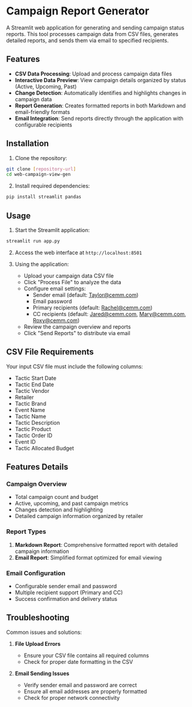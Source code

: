 # Campaign Report Generator

A Streamlit web application for generating and sending campaign status reports. This tool processes campaign data from CSV files, generates detailed reports, and sends them via email to specified recipients.

## Features

-   **CSV Data Processing**: Upload and process campaign data files
-   **Interactive Data Preview**: View campaign details organized by status (Active, Upcoming, Past)
-   **Change Detection**: Automatically identifies and highlights changes in campaign data
-   **Report Generation**: Creates formatted reports in both Markdown and email-friendly formats
-   **Email Integration**: Send reports directly through the application with configurable recipients

## Installation

1. Clone the repository:

```bash
git clone [repository-url]
cd web-campaign-view-gen
```

2. Install required dependencies:

```bash
pip install streamlit pandas
```

## Usage

1. Start the Streamlit application:

```bash
streamlit run app.py
```

2. Access the web interface at `http://localhost:8501`

3. Using the application:
    - Upload your campaign data CSV file
    - Click "Process File" to analyze the data
    - Configure email settings:
        - Sender email (default: Taylor@cemm.com)
        - Email password
        - Primary recipients (default: Rachel@cemm.com)
        - CC recipients (default: Jared@cemm.com, Mary@cemm.com, Roxy@cemm.com)
    - Review the campaign overview and reports
    - Click "Send Reports" to distribute via email

## CSV File Requirements

Your input CSV file must include the following columns:

-   Tactic Start Date
-   Tactic End Date
-   Tactic Vendor
-   Retailer
-   Tactic Brand
-   Event Name
-   Tactic Name
-   Tactic Description
-   Tactic Product
-   Tactic Order ID
-   Event ID
-   Tactic Allocated Budget

## Features Details

### Campaign Overview

-   Total campaign count and budget
-   Active, upcoming, and past campaign metrics
-   Changes detection and highlighting
-   Detailed campaign information organized by retailer

### Report Types

1. **Markdown Report**: Comprehensive formatted report with detailed campaign information
2. **Email Report**: Simplified format optimized for email viewing

### Email Configuration

-   Configurable sender email and password
-   Multiple recipient support (Primary and CC)
-   Success confirmation and delivery status

## Troubleshooting

Common issues and solutions:

1. **File Upload Errors**

    - Ensure your CSV file contains all required columns
    - Check for proper date formatting in the CSV

2. **Email Sending Issues**
    - Verify sender email and password are correct
    - Ensure all email addresses are properly formatted
    - Check for proper network connectivity
